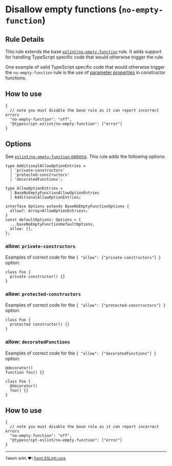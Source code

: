 Disallow empty functions (`no-empty-function`)
==============================================

Rule Details
------------

This rule extends the base [`eslint/no-empty-function`](https://eslint.org/docs/rules/no-empty-function) rule. It adds support for handling TypeScript specific code that would otherwise trigger the rule.

One example of valid TypeScript specific code that would otherwise trigger the `no-empty-function` rule is the use of [parameter properties](https://www.typescriptlang.org/docs/handbook/classes.html#parameter-properties) in constructor functions.

How to use
----------

    {
      // note you must disable the base rule as it can report incorrect errors
      "no-empty-function": "off",
      "@typescript-eslint/no-empty-function": ["error"]
    }

Options
-------

See [`eslint/no-empty-function` options](https://eslint.org/docs/rules/no-empty-function#options). This rule adds the following options:

    type AdditionalAllowOptionEntries =
      | 'private-constructors'
      | 'protected-constructors'
      | 'decoratedFunctions';

    type AllowOptionEntries =
      | BaseNoEmptyFunctionAllowOptionEntries
      | AdditionalAllowOptionEntries;

    interface Options extends BaseNoEmptyFunctionOptions {
      allow?: Array<AllowOptionEntries>;
    }
    const defaultOptions: Options = {
      ...baseNoEmptyFunctionDefaultOptions,
      allow: [],
    };

### allow: `private-constructors`

Examples of correct code for the `{ "allow": ["private-constructors"] }` option:

    class Foo {
      private constructor() {}
    }

### allow: `protected-constructors`

Examples of correct code for the `{ "allow": ["protected-constructors"] }` option:

    class Foo {
      protected constructor() {}
    }

### allow: `decoratedFunctions`

Examples of correct code for the `{ "allow": ["decoratedFunctions"] }` option:

    @decorator()
    function foo() {}

    class Foo {
      @decorator()
      foo() {}
    }

How to use
----------

    {
      // note you must disable the base rule as it can report incorrect errors
      "no-empty-function": "off",
      "@typescript-eslint/no-empty-function": ["error"]
    }

------------------------------------------------------------------------

<sup>Taken\ with\ ❤️\ [from\ ESLint\ core](https://github.com/eslint/eslint/blob/master/docs/rules/no-empty-function.md)</sup>
